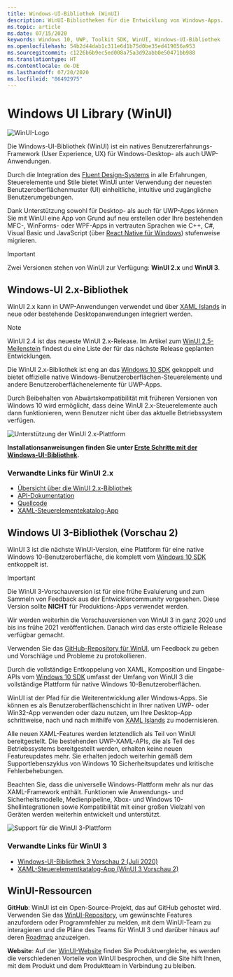 ```yaml
---
title: Windows-UI-Bibliothek (WinUI)
description: WinUI-Bibliotheken für die Entwicklung von Windows-Apps.
ms.topic: article
ms.date: 07/15/2020
keywords: Windows 10, UWP, Toolkit SDK, WinUI, Windows-UI-Bibliothek
ms.openlocfilehash: 54b2d44dab1c311e6d1b75d0be35ed419056a953
ms.sourcegitcommit: c1226b6b9ec5ed008a75a3d92abb0e50471bb988
ms.translationtype: HT
ms.contentlocale: de-DE
ms.lasthandoff: 07/20/2020
ms.locfileid: "86492975"
---
```

# <a name="windows-ui-library-winui"></a>Windows UI Library (WinUI)

![WinUI-Logo](../images/logo-winui.png)

Die Windows-UI-Bibliothek (WinUI) ist ein natives Benutzererfahrungs-Framework (User Experience, UX) für Windows-Desktop- als auch UWP-Anwendungen.

Durch die Integration des [Fluent Design-Systems](https://www.microsoft.com/design/fluent/#/) in alle Erfahrungen, Steuerelemente und Stile bietet WinUI unter Verwendung der neuesten Benutzeroberflächenmuster (UI) einheitliche, intuitive und zugängliche Benutzerumgebungen.

Dank Unterstützung sowohl für Desktop- als auch für UWP-Apps können Sie mit WinUI eine App von Grund auf neu erstellen oder Ihre bestehenden MFC-, WinForms- oder WPF-Apps in vertrauten Sprachen wie C++, C#, Visual Basic und JavaScript (über [React Native für Windows](https://microsoft.github.io/react-native-windows/)) stufenweise migrieren.

> [!Important]
> Zwei Versionen stehen von WinUI zur Verfügung: **WinUI 2.x** und **WinUI 3**.

## <a name="windows-ui-2x-library"></a>Windows-UI 2.x-Bibliothek

WinUI 2.x kann in UWP-Anwendungen verwendet und über [XAML Islands](/windows/apps/desktop/modernize/xaml-islands) in neue oder bestehende Desktopanwendungen integriert werden.

> [!NOTE]
> WinUI 2.4 ist das neueste WinUI 2.x-Release. Im Artikel zum [WinUI 2.5-Meilenstein](https://github.com/microsoft/microsoft-ui-xaml/milestone/10) findest du eine Liste der für das nächste Release geplanten Entwicklungen.

Die WinUI 2.x-Bibliothek ist eng an das [Windows 10 SDK](https://developer.microsoft.com/windows/downloads/windows-10-sdk/) gekoppelt und bietet offizielle native Windows-Benutzeroberflächen-Steuerelemente und andere Benutzeroberflächenelemente für UWP-Apps.

Durch Beibehalten von Abwärtskompatibilität mit früheren Versionen von Windows 10 wird ermöglicht, dass deine WinUI 2.x-Steuerelemente auch dann funktionieren, wenn Benutzer nicht über das aktuelle Betriebssystem verfügen.

![Unterstützung der WinUI 2.x-Plattform](../images/platforms-winui2.png)

**Installationsanweisungen finden Sie unter [Erste Schritte mit der Windows-UI-Bibliothek](winui2/getting-started.md).**

### <a name="related-links-for-winui-2x"></a>Verwandte Links für WinUI 2.x

- [Übersicht über die WinUI 2.x-Bibliothek](winui2/index.md)
- [API-Dokumentation](https://docs.microsoft.com/uwp/api/overview/winui/)
- [Quellcode](https://aka.ms/winui)
- [XAML-Steuerelementekatalog-App](https://www.microsoft.com/p/xaml-controls-gallery/9msvh128x2zt)

## <a name="windows-ui-3-library-preview-2"></a>Windows UI 3-Bibliothek (Vorschau 2)

WinUI 3 ist die nächste WinUI-Version, eine Plattform für eine native Windows 10-Benutzeroberfläche, die komplett vom [Windows 10 SDK](https://developer.microsoft.com/windows/downloads/windows-10-sdk/) entkoppelt ist.

> [!Important]
> Die WinUI 3-Vorschauversion ist für eine frühe Evaluierung und zum Sammeln von Feedback aus der Entwicklercommunity vorgesehen. Diese Version sollte **NICHT** für Produktions-Apps verwendet werden.
>
> Wir werden weiterhin die Vorschauversionen von WinUI 3 in ganz 2020 und bis ins frühe 2021 veröffentlichen. Danach wird das erste offizielle Release verfügbar gemacht.
>
> Verwenden Sie das [GitHub-Repository für WinUI](https://github.com/microsoft/microsoft-ui-xaml), um Feedback zu geben und Vorschläge und Probleme zu protokollieren.

Durch die vollständige Entkoppelung von XAML, Komposition und Eingabe-APIs vom [Windows 10 SDK](https://developer.microsoft.com/windows/downloads/windows-10-sdk/) umfasst der Umfang von WinUI 3 die vollständige Plattform für native Windows 10-Benutzeroberflächen.

WinUI ist der Pfad für die Weiterentwicklung aller Windows-Apps. Sie können es als Benutzeroberflächenschicht in Ihrer nativen UWP- oder Win32-App verwenden oder dazu nutzen, um Ihre Desktop-App schrittweise, nach und nach mithilfe von [XAML Islands](https://docs.microsoft.com/windows/apps/desktop/modernize/xaml-islands) zu modernisieren.

Alle neuen XAML-Features werden letztendlich als Teil von WinUI bereitgestellt. Die bestehenden UWP-XAML-APIs, die als Teil des Betriebssystems bereitgestellt werden, erhalten keine neuen Featureupdates mehr. Sie erhalten jedoch weiterhin gemäß dem Supportlebenszyklus von Windows 10 Sicherheitsupdates und kritische Fehlerbehebungen.

Beachten Sie, dass die universelle Windows-Plattform mehr als nur das XAML-Framework enthält. Funktionen wie Anwendungs- und Sicherheitsmodelle, Medienpipeline, Xbox- und Windows 10-Shellintegrationen sowie Kompatibilität mit einer großen Vielzahl von Geräten werden weiterhin entwickelt und unterstützt.

![Support für die WinUI 3-Plattform](../images/platforms-winui3.png)

### <a name="related-links-for-winui-3"></a>Verwandte Links für WinUI 3

- [Windows-UI-Bibliothek 3 Vorschau 2 (Juli 2020)](winui3/index.md)
- [XAML-Steuerelementkatalog-App (WinUI 3 Vorschau 2)](https://github.com/microsoft/Xaml-Controls-Gallery/tree/winui3preview)

## <a name="winui-resources"></a>WinUI-Ressourcen

**GitHub**: WinUI ist ein Open-Source-Projekt, das auf GitHub gehostet wird. Verwenden Sie das [WinUI-Repository](https://github.com/microsoft/microsoft-ui-xaml), um gewünschte Features anzufordern oder Programmfehler zu melden, mit dem WinUI-Team zu interagieren und die Pläne des Teams für WinUI 3 und darüber hinaus auf deren [Roadmap](https://github.com/microsoft/microsoft-ui-xaml/blob/master/docs/roadmap.md) anzuzeigen.

**Website**: Auf der [WinUI-Website](https://aka.ms/winui) finden Sie Produktvergleiche, es werden die verschiedenen Vorteile von WinUI besprochen, und die Site hilft Ihnen, mit dem Produkt und dem Produktteam in Verbindung zu bleiben.
